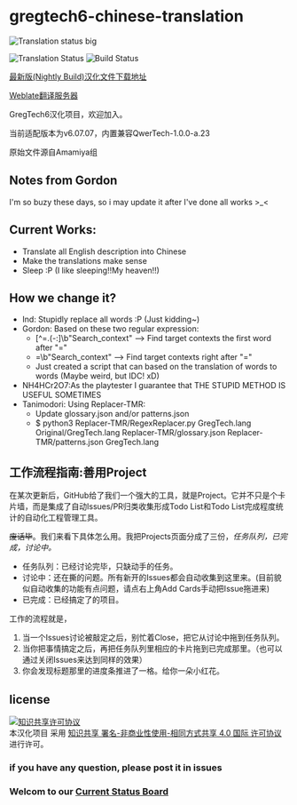 # gregtech6-chinese-translation
![Translation status big](https://weblate.sayori.pw/widgets/gregtech/zh_cn/gregtech6/287x66-grey.png)

![Translation Status](https://weblate.sayori.pw/widgets/gregtech/-/svg-badge.svg) ![Build Status](https://travis-ci.org/MoHaDouBiTeam/gregtech6-chinese-translation.svg?branch=master)

[最新版(Nightly Build)汉化文件下载地址](https://github.com/MoHaDouBiTeam/gregtech6-chinese-translation/releases/latest)

[Weblate翻译服务器](https://weblate.sayori.pw/engage/gregtech/?utm_source=widget)

GregTech6汉化项目，欢迎加入。

当前适配版本为v6.07.07，内置兼容QwerTech-1.0.0-a.23

原始文件源自Amamiya组

## Notes from Gordon
I'm so buzy these days, so i may update it after I've done all works >_<

## Current Works:
  - Translate all English description into Chinese
  - Make the translations make sense
  - Sleep :P (I like sleeping!!My heaven!!)

## How we change it?
  - Ind: Stupidly replace all words :P (Just kidding~)
  - Gordon: Based on these two regular expression:
    - [^\=\.\(\-\:]\b"Search_context" --> Find target contexts the first word after "="
    - =\b"Search_context" --> Find target contexts right after "="
    - Just created a script that can based on the translation of words to words (Maybe weird, but IDC! xD)
  - NH4HCr2O7:As the playtester I guarantee that THE STUPID METHOD IS USEFUL SOMETIMES
  - Tanimodori: Using Replacer-TMR:
    - Update glossary.json and/or patterns.json
    - $ python3 Replacer-TMR/RegexReplacer.py GregTech.lang Original/GregTech.lang Replacer-TMR/glossary.json Replacer-TMR/patterns.json GregTech.lang

## 工作流程指南:善用Project
在某次更新后，GitHub给了我们一个强大的工具，就是Project。它并不只是个卡片墙，而是集成了自动Issues/PR归类收集形成Todo List和Todo List完成程度统计的自动化工程管理工具。

~~废话毕~~。我们来看下具体怎么用。我把Projects页面分成了三份，*任务队列，已完成，讨论中。*
- 任务队列：已经讨论完毕，只缺动手的任务。
- 讨论中：还在撕的问题。所有新开的Issues都会自动收集到这里来。(目前貌似自动收集的功能有点问题，请点右上角Add Cards手动把Issue拖进来)
- 已完成：已经搞定了的项目。

工作的流程就是，
1. 当一个Issues讨论被敲定之后，别忙着Close，把它从讨论中拖到任务队列。
2. 当你把事情搞定之后，再把任务队列里相应的卡片拖到已完成那里。（也可以通过关闭Issues来达到同样的效果）
3. 你会发现标题那里的进度条推进了一格。给你一朵小红花。

## license
<a rel="license" href="http://creativecommons.org/licenses/by-nc-sa/4.0/"><img alt="知识共享许可协议" style="border-width:0" src="https://i.creativecommons.org/l/by-nc-sa/4.0/88x31.png" /></a><br />本汉化项目 采用 <a rel="license" href="http://creativecommons.org/licenses/by-nc-sa/4.0/">知识共享 署名-非商业性使用-相同方式共享 4.0 国际 许可协议</a>进行许可。


### if you have any question, please post it in issues
### Welcom to our [Current Status Board](https://github.com/MoHaDouBiTeam/gregtech6-chinese-translate/wiki/%E5%85%AC%E5%91%8A%E6%9D%BF-Current-Status)
